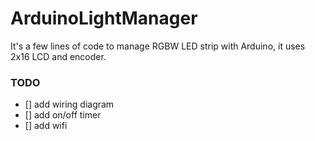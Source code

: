 # ArduinoLightManager
It's a few lines of code to manage RGBW LED strip with Arduino, it uses 2x16 LCD and encoder.

### TODO
- [] add wiring diagram
- [] add on/off timer
- [] add wifi
